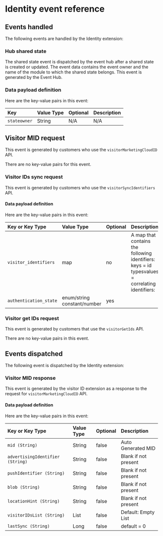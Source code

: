 # Identity event reference

## Events handled

The following events are handled by the Identity extension:

### Hub shared state

The shared state event is dispatched by the event hub after a shared state is created or updated. The event data contains the event owner and the name of the module to which the shared state belongs. This event is generated by the Event Hub.

### Data payload definition <a id="data-payload-definition"></a>

Here are the key-value pairs in this event:

| **Key** | **Value Type** | **Optional** | **Description** |
| :--- | :--- | :--- | :--- |
| `stateowner` | String | N/A | N/A |

## Visitor MID request <a id="visitor-mid-request"></a>

This event is generated by customers who use the `visitorMarketingCloudID` API.

There are no key-value pairs for this event.

### Visitor IDs sync request

This event is generated by customers who use the `visitorSyncIdentifiers` API.

#### Data payload definition

Here are the key-value pairs in this event:

| **Key or Key Type** | **Value Type** | **Optional** | **Description** |
| :--- | :--- | :--- | :--- |
| `visitor_identifiers` | map | no | A map that contains the following identifiers: keys = id typesvalues = correlating identifiers: |
| `authentication_state` | enum/string constant/number | yes | ​ |

### Visitor get IDs request

This event is generated by customers that use the `visitorGetIds` API.

There are no key-value pairs in this event.

## Events dispatched

The following event is dispatched by the Identity extension:

### Visitor MID response

This event is generated by the visitor ID extension as a response to the request for `visitorMarketingCloudID` API.

#### Data payload definition

Here are the key-value pairs in this event:

| **Key or Key Type** | **Value Type** | **Optional** | **Description** |
| :--- | :--- | :--- | :--- |
| `mid (String)` | String | false | Auto Generated MID |
| `advertisingIdentifier (String)` | String | false | Blank if not present |
| `pushIdentifier (String)` | String | false | Blank if not present |
| `blob (String)` | String | false | Blank if not present |
| `locationHint (String)` | String | false | Blank if not present |
| `visitorIDsList (String)` | List | false | Default: Empty List |
| `lastSync (String)` | Long | false | default = 0 |

